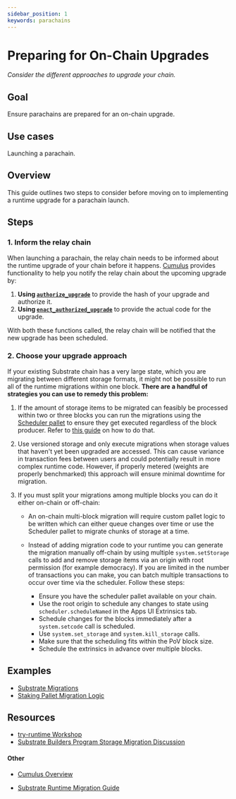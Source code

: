 ```yaml
---
sidebar_position: 1
keywords: parachains
---
```


# Preparing for On-Chain Upgrades

_Consider the different approaches to upgrade your chain._

## Goal

Ensure parachains are prepared for an on-chain upgrade.

## Use cases

Launching a parachain.

## Overview

This guide outlines two steps to consider before moving on to implementing
a runtime upgrade for a parachain launch.

## Steps

### 1. Inform the relay chain

When launching a parachain, the relay chain needs to be informed about the
runtime upgrade of your chain before it happens. [Cumulus][cumulus-gh] provides
functionality to help you notify the relay chain about the upcoming upgrade by:

1.  **Using
    [`authorize_upgrade`](https://github.com/paritytech/cumulus/blob/d935b81e7010fcf5c5639e238c78d865c1d6ed67/pallets/parachain-system/src/lib.rs#L359)**
    to provide the hash of your upgrade and authorize it.
2.  **Using
    [`enact_authorized_upgrade`](https://github.com/paritytech/cumulus/blob/d935b81e7010fcf5c5639e238c78d865c1d6ed67/pallets/parachain-system/src/lib.rs#L369)**
    to provide the actual code for the upgrade.

With both these functions called, the relay chain will be notified that the new
upgrade has been scheduled.

### 2. Choose your upgrade approach

If your existing Substrate chain has a very large state, which you are migrating
between different storage formats, it might not be possible to run all of the
runtime migrations within one block. **There are a handful of strategies you can
use to remedy this problem:**

1. If the amount of storage items to be migrated can feasibly be processed
   within two or three blocks you can run the migrations using the
   [Scheduler pallet](https://github.com/paritytech/substrate/tree/master/frame/scheduler)
   to ensure they get executed regardless of the block producer. Refer to [this guide](./upgrade-scheduler) on how to do that.

2. Use versioned storage and only execute migrations when storage values that
   haven't yet been upgraded are accessed. This can cause variance in
   transaction fees between users and could potentially result in more complex
   runtime code. However, if properly metered (weights are properly benchmarked)
   this approach will ensure minimal downtime for migration.

3. If you must split your migrations among multiple blocks you can do it either
   on-chain or off-chain:

   - An on-chain multi-block migration will require custom pallet logic to be
     written which can either queue changes over time or use the Scheduler
     pallet to migrate chunks of storage at a time.

   - Instead of adding migration code to your runtime you can generate the
     migration manually off-chain by using multiple `system.setStorage` calls to
     add and remove storage items via an origin with root
     permission (for example democracy). If you are limited in the number of
     transactions you can make, you can batch multiple transactions to occur
     over time via the scheduler. Follow these steps:

      - Ensure you have the scheduler pallet available on your chain.
      - Use the root origin to schedule any changes to state using ```scheduler.scheduleNamed``` in the Apps UI Extrinsics tab.
      - Schedule changes for the blocks immediately after a ```system.setcode``` call is scheduled. 
      - Use ```system.set_storage``` and ```system.kill_storage``` calls.
      - Make sure that the scheduling fits within the PoV block size.
      - Schedule the extrinsics in advance over multiple blocks.

## Examples

- [Substrate Migrations](https://github.com/apopiak/substrate-migrations)
- [Staking Pallet Migration Logic](https://github.com/paritytech/substrate/blob/6be513d663836c5c5b8a436f5712402a1c5365a3/frame/staking/src/lib.rs#L757)

## Resources

- [try-runtime Workshop](https://www.crowdcast.io/e/substrate-seminar/41)
- [Substrate Builders Program Storage Migration Discussion](https://drive.google.com/file/d/19HPFUmSQIxVkxaVSg1SWveSdvjHUw1b8/view?usp=sharing)

#### Other

- [Cumulus Overview](https://github.com/paritytech/cumulus/blob/master/docs/overview.md)

- [Substrate Runtime Migration Guide](https://hackmd.io/BQt-gvEdT66Kbw0j5ySlWw?view)

[cumulus-gh]: https://github.com/paritytech/cumulus#cumulus-cloud
